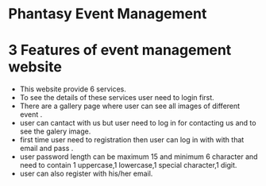 # Phantasy Event Management

<!-- This template provides a minimal setup to get React working in Vite with HMR and some ESLint rules.

Currently, two official plugins are available:

- [@vitejs/plugin-react](https://github.com/vitejs/vite-plugin-react/blob/main/packages/plugin-react/README.md) uses [Babel](https://babeljs.io/) for Fast Refresh
- [@vitejs/plugin-react-swc](https://github.com/vitejs/vite-plugin-react-swc) uses [SWC](https://swc.rs/) for Fast Refresh -->

# 3 Features of event management website
 
- This website provide 6 services.
- To see the details of these services user need to login first.
- There are a gallery page where user can see all images of different event .
- user can cantact with us but user need to log in for contacting us and to see the galery image.
- first time user need to registration then user can log in with with that email and pass .
- user password length can be maximum 15 and minimum 6 character and need to contain 1 uppercase,1 lowercase,1 special character,1 digit.
- user can also register with his/her email.
